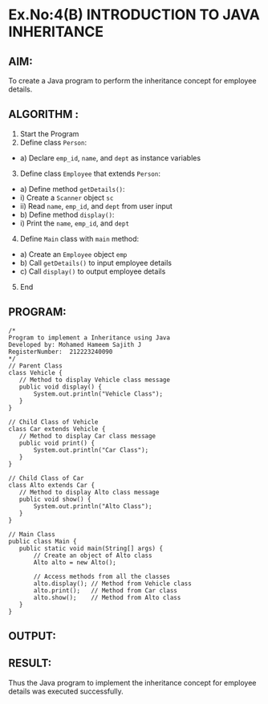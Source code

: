# Ex.No:4(B) INTRODUCTION TO JAVA INHERITANCE

## AIM:
To create  a Java program to perform the inheritance concept for employee details.

## ALGORITHM :
1.	Start the Program
2.	Define class `Person`:
-	a) Declare `emp_id`, `name`, and `dept` as instance variables
3.	Define class `Employee` that extends `Person`:
-	a) Define method `getDetails()`:
-	i) Create a `Scanner` object `sc`
-	ii) Read `name`, `emp_id`, and `dept` from user input
-	b) Define method `display()`:
-	i) Print the `name`, `emp_id`, and `dept`
4.	Define `Main` class with `main` method:
-	a) Create an `Employee` object `emp`
-	b) Call `getDetails()` to input employee details
-	c) Call `display()` to output employee details
5.	End








## PROGRAM:
 ```
/*
Program to implement a Inheritance using Java
Developed by: Mohamed Hameem Sajith J
RegisterNumber:  212223240090
*/
// Parent Class
class Vehicle {
    // Method to display Vehicle class message
    public void display() {
        System.out.println("Vehicle Class");
    }
}

// Child Class of Vehicle
class Car extends Vehicle {
    // Method to display Car class message
    public void print() {
        System.out.println("Car Class");
    }
}

// Child Class of Car
class Alto extends Car {
    // Method to display Alto class message
    public void show() {
        System.out.println("Alto Class");
    }
}

// Main Class
public class Main {
    public static void main(String[] args) {
        // Create an object of Alto class
        Alto alto = new Alto();

        // Access methods from all the classes
        alto.display(); // Method from Vehicle class
        alto.print();   // Method from Car class
        alto.show();    // Method from Alto class
    }
}

```


## OUTPUT:



## RESULT:
Thus the Java program to implement the inheritance concept for employee details was  executed successfully.


